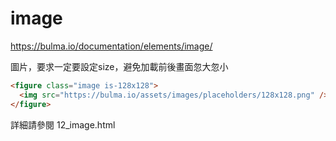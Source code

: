 # image

https://bulma.io/documentation/elements/image/

圖片，要求一定要設定size，避免加載前後畫面忽大忽小

```html
<figure class="image is-128x128">
  <img src="https://bulma.io/assets/images/placeholders/128x128.png" />
</figure>
```

詳細請參閱 12_image.html